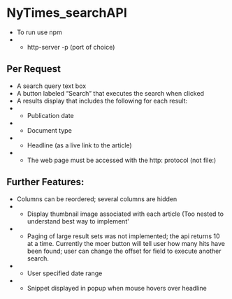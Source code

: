 # NyTimes_searchAPI
- To run use npm 
- - http-server -p (port of choice)

## Per Request 
- A search query text box 
- A button labeled “Search” that executes the search when clicked  
- A results display that includes the following for each result: 
- - Publication date  
- - Document type  
- - Headline (as a live link to the article)  
- - The web page must be accessed with the http: protocol (not file:) 


## Further Features:
-  Columns can be reordered; several columns are hidden
- - Display thumbnail image associated with each article (Too nested to understand best way to implement'
- - Paging of large result sets was not implemented; the api returns 10 at a time.  Currently the moer button will tell user how many hits have been found; user can change the offset for field to execute another search.
- - User specified date range 
- - Snippet displayed in popup when mouse hovers over headline
 
